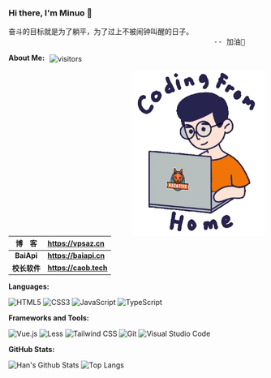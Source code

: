 ### Hi there, I'm Minuo 👋

<pre>
奋斗的目标就是为了躺平，为了过上不被闹钟叫醒的日子。
                                                -- 加油💪
</pre>

**About Me:** <img style="margin-left:6px" src="https://visitor-badge.laobi.icu/badge?page_id=vpsaz.vpsaz&right_color=green" align="center" alt="visitors">

<img src="https://raw.githubusercontent.com/vpsaz/vpsaz/refs/heads/master/code-boy.webp" width="260" align="right" alt="Code Boy">

| **博&emsp;客** | **<https://vpsaz.cn>** |
| :------------: | :------------------------------------------------------- |
|**BaiApi**| **<https://baiapi.cn>** |
| **校长软件** | **<https://caob.tech>** |

**Languages:**

![HTML5](https://img.shields.io/badge/HTML5-E34F26?logo=HTML5&logoColor=fff)
![CSS3](https://img.shields.io/badge/CSS3-1572B6?logo=CSS3&logoColor=fff)
![JavaScript](https://img.shields.io/badge/JavaScript-F7DF1E?logo=JavaScript&logoColor=333)
![TypeScript](https://img.shields.io/badge/TypeScript-3178C6?logo=TypeScript&logoColor=fff)

**Frameworks and Tools:**

![Vue.js](https://img.shields.io/badge/Vue.js-4FC08D?logo=Vue.js&logoColor=fff)
![Less](https://img.shields.io/badge/Less-CC6699?logo=Less&logoColor=fff)
![Tailwind CSS](https://img.shields.io/badge/Tailwind%20CSS-06B6D4?logo=TailwindCSS&logoColor=fff)
![Git](https://img.shields.io/badge/Git-F05032?logo=Git&logoColor=fff)
![Visual Studio Code](https://img.shields.io/badge/VS%20CODE-007ACC?logo=educative&logoColor=fff)

**GitHub Stats:**

![Han's Github Stats](https://github-readme-stats.vercel.app/api?username=vpsaz&show_icons=true&hide_title=true&count_private=true)
![Top Langs](https://github-readme-stats.vercel.app/api/top-langs/?username=vpsaz&layout=compact)
